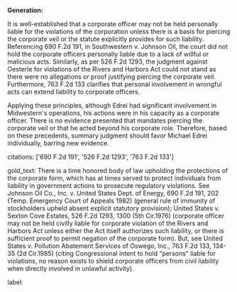 **Generation:**

It is well-established that a corporate officer may not be held personally liable for the violations of the corporation unless there is a basis for piercing the corporate veil or the statute explicitly provides for such liability. Referencing 690 F.2d 191, in Southwestern v. Johnson Oil, the court did not hold the corporate officers personally liable due to a lack of willful or malicious acts. Similarly, as per 526 F.2d 1293, the judgment against Oesterle for violations of the Rivers and Harbors Act could not stand as there were no allegations or proof justifying piercing the corporate veil. Furthermore, 763 F.2d 133 clarifies that personal involvement in wrongful acts can extend liability to corporate officers.

Applying these principles, although Edrei had significant involvement in Midwestern's operations, his actions were in his capacity as a corporate officer. There is no evidence presented that mandates piercing the corporate veil or that he acted beyond his corporate role. Therefore, based on these precedents, summary judgment should favor Michael Edrei individually, barring new evidence.

citations: ['690 F.2d 191', '526 F.2d 1293', '763 F.2d 133']

gold_text: There is a time honored body of law upholding the protections of the corporate form, which has at times served to protect individuals from liability in government actions to prosecute regulatory violations. See Johnson Oil Co., Inc. v. United States Dept. of Energy, 690 F.2d 191, 202 (Temp. Emergency Court of Appeals 1982) (general rule of immunity of stockholders upheld absent explicit statutory provision); United States v. Sexton Cove Estates, 526 F.2d 1293, 1300 (5th Cir.1976) (corporate officer may not be held civilly liable for corporate violation of the Rivers and Harbors Act unless either the Act itself authorizes such liability, or there is sufficient proof to permit negation of the corporate form). But, see United States v. Pollution Abatement Services of Oswego, Inc., 763 F.2d 133, 134-35 (2d Cir.1985) (citing Congressional intent to hold “persons” liable for violations, no reason exists to shield corporate officers from civil liability when directly involved in unlawful activity).

label: 